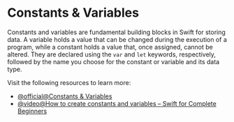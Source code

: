 # Constants & Variables

Constants and variables are fundamental building blocks in Swift for storing data. A variable holds a value that can be changed during the execution of a program, while a constant holds a value that, once assigned, cannot be altered. They are declared using the `var` and `let` keywords, respectively, followed by the name you choose for the constant or variable and its data type.

Visit the following resources to learn more:

- [@official@Constants & Variables](https://docs.swift.org/swift-book/documentation/the-swift-programming-language/thebasics/#Constants-and-Variables)
- [@video@How to create constants and variables – Swift for Complete Beginners](https://www.youtube.com/watch?v=jlkcxTyM8m4)